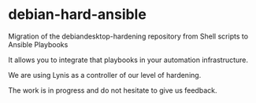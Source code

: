 # debian-hard-ansible
Migration of the debiandesktop-hardening repository from Shell scripts to Ansible Playbooks

It allows you to integrate that playbooks in your automation infrastructure.

We are using Lynis as a controller of our level of hardening.

The work is in progress and do not hesitate to give us feedback.
